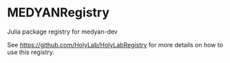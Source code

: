 # MEDYANRegistry
Julia package registry for medyan-dev

See https://github.com/HolyLab/HolyLabRegistry for more details on how to use this registry.
